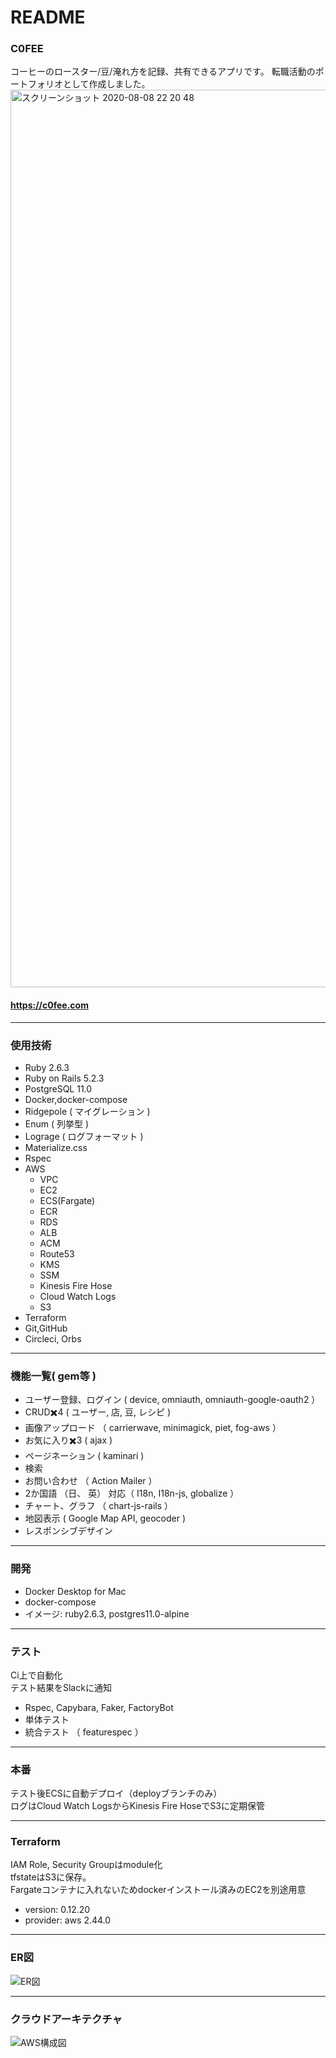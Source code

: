 # README

### C0FEE

コーヒーのロースター/豆/淹れ方を記録、共有できるアプリです。
転職活動のポートフォリオとして作成しました。<br/>
<img width="1436" alt="スクリーンショット 2020-08-08 22 20 48" src="https://user-images.githubusercontent.com/45422771/89711569-fd51c280-d9c5-11ea-86e7-e276df3c4338.png">

#### https://c0fee.com

---
### 使用技術
* Ruby 2.6.3
* Ruby on Rails 5.2.3
* PostgreSQL 11.0
* Docker,docker-compose
* Ridgepole ( マイグレーション )
* Enum ( 列挙型 )
* Lograge ( ログフォーマット )
* Materialize.css
* Rspec
* AWS
	* VPC
	* EC2
	* ECS(Fargate)
	* ECR
	* RDS
	* ALB
	* ACM
	* Route53
	* KMS
	* SSM
	* Kinesis Fire Hose
	* Cloud Watch Logs
	* S3
* Terraform
* Git,GitHub
* Circleci, Orbs

---
### 機能一覧( gem等 )
* ユーザー登録、ログイン ( device, omniauth, omniauth-google-oauth2 ）
* CRUD✖️4 ( ユーザー, 店, 豆, レシピ )
* 画像アップロード （ carrierwave, minimagick, piet, fog-aws ）
* お気に入り✖️3 ( ajax )
* ページネーション ( kaminari )
* 検索
* お問い合わせ （ Action Mailer ）
* 2か国語 （日、 英） 対応（ I18n, I18n-js, globalize ）
* チャート、グラフ （ chart-js-rails ）
* 地図表示 ( Google Map API, geocoder )
* レスポンシブデザイン

---
### 開発
* Docker Desktop for Mac
* docker-compose
* イメージ: ruby2.6.3, postgres11.0-alpine

---
### テスト
Ci上で自動化<br/>
テスト結果をSlackに通知
* Rspec, Capybara, Faker, FactoryBot
* 単体テスト
* 統合テスト （ featurespec ）

---
### 本番
テスト後ECSに自動デプロイ（deployブランチのみ）<br/>
ログはCloud Watch LogsからKinesis Fire HoseでS3に定期保管

---
### Terraform
IAM Role, Security Groupはmodule化<br/>
tfstateはS3に保存。<br/>
Fargateコンテナに入れないためdockerインストール済みのEC2を別途用意<br/>
* version: 0.12.20
* provider: aws 2.44.0

---
### ER図
![ER図](https://user-images.githubusercontent.com/45422771/89233939-bc545980-d625-11ea-8ea7-bec7a10d638b.png)

---
### クラウドアーキテクチャ
![AWS構成図](https://user-images.githubusercontent.com/45422771/89140909-f5d18a00-d57d-11ea-8574-3b9555dda393.png)
